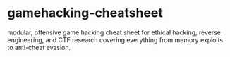 # gamehacking-cheatsheet
 modular, offensive game hacking cheat sheet for ethical hacking, reverse engineering, and CTF research covering everything from memory exploits to anti-cheat evasion.
